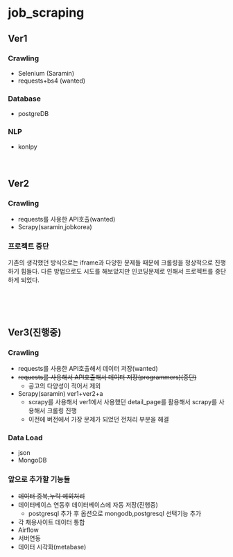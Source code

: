 # job_scraping

## Ver1

### Crawling
- Selenium (Saramin)
- requests+bs4 (wanted)
### Database
- postgreDB
### NLP
- konlpy
<br><br><br>


## Ver2

### Crawling
- requests를 사용한 API호출(wanted)
- Scrapy(saramin,jobkorea)

### 프로젝트 중단
기존의 생각했던 방식으로는 iframe과 다양한 문제들 때문에 크롤링을 정상적으로 진행하기 힘들다. 
다른 방법으로도 시도를 해보았지만 인코딩문제로 인해서 프로젝트를 중단하게 되었다.

<br><br><br>
## Ver3(진행중)

### Crawling
- requests를 사용한 API호출해서 데이터 저장(wanted)
- ~~requests를 사용해서 API호출해서 데이터 저장(programmers)(중단)~~
  - 공고의 다양성이 적어서 제외
- Scrapy(saramin) ver1+ver2+a
  - scrapy를 사용해서 ver1에서 사용했던 detail_page를 활용해서 scrapy를 사용해서 크롤링 진행
  - 이전에 버전에서 가장 문제가 되었던 전처리 부분을 해결
  
### Data Load
- json
- MongoDB

### 앞으로 추가할 기능들
- ~~데이터 중복,누락 예외처리~~
- 데이터베이스 연동후 데이터베이스에 자동 저장(진행중)
  - postgresql 추가 후 옵션으로 mongodb,postgresql 선택기능 추가
- 각 채용사이트 데이터 통합
- Airflow
- 서버연동
- 데이터 시각화(metabase)



